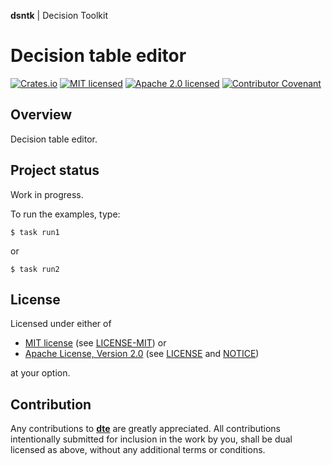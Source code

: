 **dsntk** | Decision Toolkit

# Decision table editor

[![Crates.io][crates-badge]][crates-url]
[![MIT licensed][mit-badge]][mit-license-url]
[![Apache 2.0 licensed][apache-badge]][apache-license-url]
[![Contributor Covenant][cc-badge]][cc-url]

[crates-badge]: https://img.shields.io/crates/v/dte.svg
[crates-url]: https://crates.io/crates/dte
[mit-badge]: https://img.shields.io/badge/License-MIT-blue.svg
[mit-url]: https://opensource.org/licenses/MIT
[mit-license-url]: https://github.com/dsntk/dte/blob/main/LICENSE-MIT
[apache-badge]: https://img.shields.io/badge/License-Apache%202.0-blue.svg
[apache-url]: https://www.apache.org/licenses/LICENSE-2.0
[apache-license-url]: https://github.com/dsntk/dte/blob/main/LICENSE
[apache-notice-url]: https://github.com/dsntk/dte/blob/main/NOTICE
[cc-badge]: https://img.shields.io/badge/Contributor%20Covenant-2.1-4baaaa.svg
[cc-url]: https://github.com/dsntk/dte/blob/main/CODE_OF_CONDUCT.md
[repository-url]: https://github.com/DecisionToolkit/dte

## Overview

Decision table editor.

## Project status

Work in progress.

To run the examples, type:

```shell
$ task run1
```

or

```shell
$ task run2
```

## License

Licensed under either of

- [MIT license][mit-url] (see [LICENSE-MIT][mit-license-url]) or
- [Apache License, Version 2.0][apache-url] (see [LICENSE][apache-license-url] and [NOTICE][apache-notice-url])

at your option.

## Contribution

Any contributions to [**dte**][repository-url] are greatly appreciated.
All contributions intentionally submitted for inclusion in the work by you,
shall be dual licensed as above, without any additional terms or conditions.

